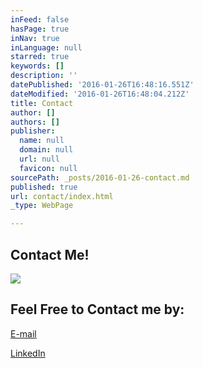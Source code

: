 ```yaml
---
inFeed: false
hasPage: true
inNav: true
inLanguage: null
starred: true
keywords: []
description: ''
datePublished: '2016-01-26T16:48:16.551Z'
dateModified: '2016-01-26T16:48:04.212Z'
title: Contact
author: []
authors: []
publisher:
  name: null
  domain: null
  url: null
  favicon: null
sourcePath: _posts/2016-01-26-contact.md
published: true
url: contact/index.html
_type: WebPage

---
```

## Contact Me!
![](https://the-grid-user-content.s3-us-west-2.amazonaws.com/b04bfda1-3ce1-4e63-ae5a-f2771f58f247.png)

## Feel Free to Contact me by: 

[E-mail][0]

[LinkedIn][1]

[0]: rcifuent@syr.edu
[1]: https://www.linkedin.com/in/rafacifuentes